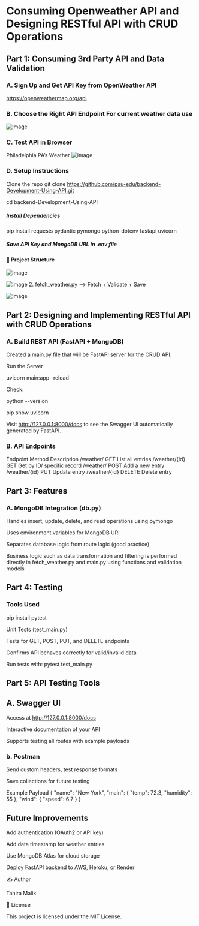 # Consuming Openweather API and Designing RESTful API with CRUD Operations

## Part 1: Consuming 3rd Party API and Data Validation

### A.	Sign Up and Get API Key from OpenWeather API 

https://openweathermap.org/api

### B.	Choose the Right API Endpoint For current weather data use
![image](https://github.com/user-attachments/assets/edbb212e-6fa2-407d-a341-b4067d98c03c)

### C.	Test API in Browser 
Philadelphia PA’s Weather
![image](https://github.com/user-attachments/assets/00c14c0b-1412-400a-b22d-2b2843122eed)


### D. Setup Instructions
Clone the repo
git clone https://github.com/psu-edu/backend-Development-Using-API.git

cd backend-Development-Using-API

##### Install Dependencies

pip install requests pydantic pymongo python-dotenv fastapi uvicorn


##### Save API Key and MongoDB URL in .env file

#### 📁 Project Structure
![image](https://github.com/user-attachments/assets/29348db6-4e48-4db6-a75a-961860f241c5)

![image](https://github.com/user-attachments/assets/84c13555-c201-4674-8087-f47b97026d20)  2. fetch_weather.py —-> Fetch + Validate + Save

![image](https://github.com/user-attachments/assets/debf56c1-6498-477c-b5c9-3bd3097a59a4)

## Part 2: Designing and Implementing RESTful API with CRUD Operations 

### A. Build REST API (FastAPI + MongoDB)

Created a main.py file that will be FastAPI server for the CRUD API.

Run the Server

uvicorn main:app –reload

Check:

python --version

pip show uvicorn

Visit http://127.0.0.1:8000/docs to see the Swagger UI automatically generated by FastAPI.

### B. API Endpoints

Endpoint	Method	Description
/weather/	GET	List all entries
/weather/{id}	GET	Get by ID/ specific record
/weather/	POST	Add a new entry
/weather/{id}	PUT	Update entry
/weather/{id}	DELETE	Delete entry

## Part 3: Features

### A. MongoDB Integration (db.py)

Handles insert, update, delete, and read operations using pymongo

Uses environment variables for MongoDB URI

Separates database logic from route logic (good practice)

Business logic such as data transformation and filtering is performed directly in fetch_weather.py and main.py using functions and validation models
## Part 4: Testing

### Tools Used

pip install pytest

Unit Tests (test_main.py)

Tests for GET, POST, PUT, and DELETE endpoints

Confirms API behaves correctly for valid/invalid data

Run tests with: pytest test_main.py

## Part 5: API Testing Tools
## A. Swagger UI
Access at http://127.0.0.1:8000/docs

Interactive documentation of your API

Supports testing all routes with example payloads

### b. Postman 

Send custom headers, test response formats

Save collections for future testing

Example Payload
{
  "name": "New York",
  "main": {
    "temp": 72.3,
    "humidity": 55
  },
  "wind": {
    "speed": 6.7
  }
}

## Future Improvements
Add authentication (OAuth2 or API key)

Add data timestamp for weather entries

Use MongoDB Atlas for cloud storage

Deploy FastAPI backend to AWS, Heroku, or Render

 ✍️ Author

Tahira Malik

📝 License

This project is licensed under the MIT License.

